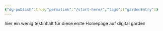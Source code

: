 ```yaml
---
{"dg-publish":true,"permalink":"/start-here/","tags":["gardenEntry"]}
---
```




hier ein wenig testinhalt für diese erste Homepage auf digital garden
